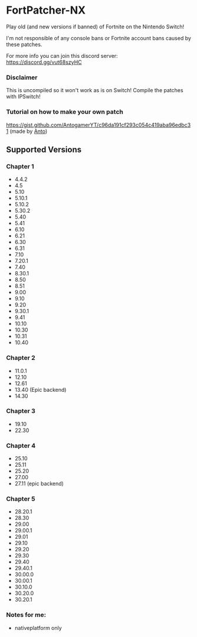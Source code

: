 # FortPatcher-NX


Play old (and new versions if banned) of Fortnite on the Nintendo Switch!

I'm not responsible of any console bans or Fortnite account bans caused by these patches.

For more info you can join this discord server: https://discord.gg/vut68szyHC

### Disclaimer

This is uncompiled so it won't work as is on Switch! Compile the patches with IPSwitch!

### Tutorial on how to make your own patch

https://gist.github.com/AntogamerYT/c96da191cf293c054c419aba96edbc31 (made by [Anto](https://github.com/AntogamerYT))

## Supported Versions

### Chapter 1

- 4.4.2
- 4.5
- 5.10
- 5.10.1
- 5.10.2
- 5.30.2
- 5.40
- 5.41
- 6.10
- 6.21
- 6.30
- 6.31
- 7.10
- 7.20.1
- 7.40
- 8.30.1
- 8.50
- 8.51
- 9.00
- 9.10
- 9.20
- 9.30.1
- 9.41
- 10.10
- 10.30
- 10.31
- 10.40

### Chapter 2

- 11.0.1
- 12.10
- 12.61
- 13.40 (Epic backend)
- 14.30

### Chapter 3

- 19.10
- 22.30

### Chapter 4

- 25.10
- 25.11
- 25.20
- 27.00
- 27.11 (epic backend)

### Chapter 5

- 28.20.1
- 28.30
- 29.00
- 29.00.1
- 29.01
- 29.10
- 29.20
- 29.30
- 29.40
- 29.40.1
- 30.00.0
- 30.00.1
- 30.10.0
- 30.20.0
- 30.20.1
### Notes for me:

- nativeplatform only
